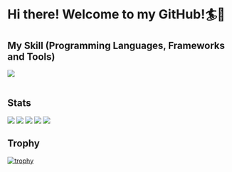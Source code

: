 # Hi there! Welcome to my GitHub!🏄🌊


## My Skill (Programming Languages, Frameworks and Tools)

<img src="https://skillicons.dev/icons?i=html,css,js,react,vue,mysql,github,vscode,docker,rails,laravel,php,ruby,jquery,aws" /> <br /><br />

## Stats
![](http://github-profile-summary-cards.vercel.app/api/cards/profile-details?username=blueSky1173&theme=gruvbox)
![](http://github-profile-summary-cards.vercel.app/api/cards/repos-per-language?username=blueSky1173&theme=gruvbox)
![](http://github-profile-summary-cards.vercel.app/api/cards/most-commit-language?username=blueSky1173&theme=gruvbox)
![](http://github-profile-summary-cards.vercel.app/api/cards/stats?username=blueSky1173&theme=gruvbox)
![](http://github-profile-summary-cards.vercel.app/api/cards/productive-time?username=blueSky1173&theme=gruvbox&utcOffset=9)


## Trophy
[![trophy](https://github-profile-trophy.vercel.app/?username=blueSky1173&theme=onedark)](https://github.com/ryo-ma/github-profile-trophy)
  
<br><br><br>
